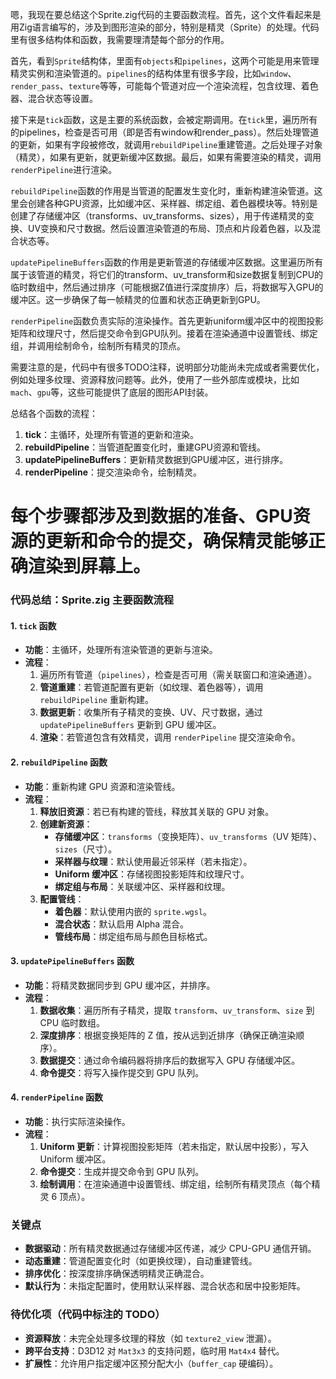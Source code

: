 嗯，我现在要总结这个Sprite.zig代码的主要函数流程。首先，这个文件看起来是用Zig语言编写的，涉及到图形渲染的部分，特别是精灵（Sprite）的处理。代码里有很多结构体和函数，我需要理清楚每个部分的作用。

首先，看到`Sprite`结构体，里面有`objects`和`pipelines`，这两个可能是用来管理精灵实例和渲染管道的。`pipelines`的结构体里有很多字段，比如`window`、`render_pass`、`texture`等等，可能每个管道对应一个渲染流程，包含纹理、着色器、混合状态等设置。

接下来是`tick`函数，这是主要的系统函数，会被定期调用。在`tick`里，遍历所有的pipelines，检查是否可用（即是否有window和render_pass）。然后处理管道的更新，如果有字段被修改，就调用`rebuildPipeline`重建管道。之后处理子对象（精灵），如果有更新，就更新缓冲区数据。最后，如果有需要渲染的精灵，调用`renderPipeline`进行渲染。

`rebuildPipeline`函数的作用是当管道的配置发生变化时，重新构建渲染管道。这里会创建各种GPU资源，比如缓冲区、采样器、绑定组、着色器模块等。特别是创建了存储缓冲区（transforms、uv_transforms、sizes），用于传递精灵的变换、UV变换和尺寸数据。然后设置渲染管道的布局、顶点和片段着色器，以及混合状态等。

`updatePipelineBuffers`函数的作用是更新管道的存储缓冲区数据。这里遍历所有属于该管道的精灵，将它们的transform、uv_transform和size数据复制到CPU的临时数组中，然后通过排序（可能根据Z值进行深度排序）后，将数据写入GPU的缓冲区。这一步确保了每一帧精灵的位置和状态正确更新到GPU。

`renderPipeline`函数负责实际的渲染操作。首先更新uniform缓冲区中的视图投影矩阵和纹理尺寸，然后提交命令到GPU队列。接着在渲染通道中设置管线、绑定组，并调用绘制命令，绘制所有精灵的顶点。

需要注意的是，代码中有很多TODO注释，说明部分功能尚未完成或者需要优化，例如处理多纹理、资源释放问题等。此外，使用了一些外部库或模块，比如`mach`、`gpu`等，这些可能提供了底层的图形API封装。

总结各个函数的流程：
1. **tick**：主循环，处理所有管道的更新和渲染。
2. **rebuildPipeline**：当管道配置变化时，重建GPU资源和管线。
3. **updatePipelineBuffers**：更新精灵数据到GPU缓冲区，进行排序。
4. **renderPipeline**：提交渲染命令，绘制精灵。

每个步骤都涉及到数据的准备、GPU资源的更新和命令的提交，确保精灵能够正确渲染到屏幕上。
================================================
### 代码总结：Sprite.zig 主要函数流程

#### 1. **`tick` 函数**
- **功能**：主循环，处理所有渲染管道的更新与渲染。
- **流程**：
  1. 遍历所有管道（`pipelines`），检查是否可用（需关联窗口和渲染通道）。
  2. **管道重建**：若管道配置有更新（如纹理、着色器等），调用 `rebuildPipeline` 重新构建。
  3. **数据更新**：收集所有子精灵的变换、UV、尺寸数据，通过 `updatePipelineBuffers` 更新到 GPU 缓冲区。
  4. **渲染**：若管道包含有效精灵，调用 `renderPipeline` 提交渲染命令。

#### 2. **`rebuildPipeline` 函数**
- **功能**：重新构建 GPU 资源和渲染管线。
- **流程**：
  1. **释放旧资源**：若已有构建的管线，释放其关联的 GPU 对象。
  2. **创建新资源**：
     - **存储缓冲区**：`transforms`（变换矩阵）、`uv_transforms`（UV 矩阵）、`sizes`（尺寸）。
     - **采样器与纹理**：默认使用最近邻采样（若未指定）。
     - **Uniform 缓冲区**：存储视图投影矩阵和纹理尺寸。
     - **绑定组与布局**：关联缓冲区、采样器和纹理。
  3. **配置管线**：
     - **着色器**：默认使用内嵌的 `sprite.wgsl`。
     - **混合状态**：默认启用 Alpha 混合。
     - **管线布局**：绑定组布局与颜色目标格式。

#### 3. **`updatePipelineBuffers` 函数**
- **功能**：将精灵数据同步到 GPU 缓冲区，并排序。
- **流程**：
  1. **数据收集**：遍历所有子精灵，提取 `transform`、`uv_transform`、`size` 到 CPU 临时数组。
  2. **深度排序**：根据变换矩阵的 Z 值，按从远到近排序（确保正确渲染顺序）。
  3. **数据提交**：通过命令编码器将排序后的数据写入 GPU 存储缓冲区。
  4. **命令提交**：将写入操作提交到 GPU 队列。

#### 4. **`renderPipeline` 函数**
- **功能**：执行实际渲染操作。
- **流程**：
  1. **Uniform 更新**：计算视图投影矩阵（若未指定，默认居中投影），写入 Uniform 缓冲区。
  2. **命令提交**：生成并提交命令到 GPU 队列。
  3. **绘制调用**：在渲染通道中设置管线、绑定组，绘制所有精灵顶点（每个精灵 6 顶点）。

### 关键点
- **数据驱动**：所有精灵数据通过存储缓冲区传递，减少 CPU-GPU 通信开销。
- **动态重建**：管道配置变化时（如更换纹理），自动重建管线。
- **排序优化**：按深度排序确保透明精灵正确混合。
- **默认行为**：未指定配置时，使用默认采样器、混合状态和居中投影矩阵。

### 待优化项（代码中标注的 TODO）
- **资源释放**：未完全处理多纹理的释放（如 `texture2_view` 泄漏）。
- **跨平台支持**：D3D12 对 `Mat3x3` 的支持问题，临时用 `Mat4x4` 替代。
- **扩展性**：允许用户指定缓冲区预分配大小（`buffer_cap` 硬编码）。